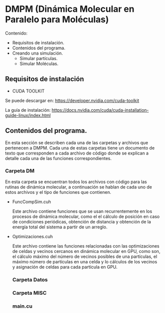 # DMPM (Dinámica Molecular en Paralelo para Moléculas)

Contenido:

* Requisitos de instalación.
* Contenidos del programa.
* Creando una simulación.
  * Simular partículas.
  * Simular Moléculas.

## Requisitos de instalación

 * CUDA TOOLKIT
   
  Se puede descargar en: https://developer.nvidia.com/cuda-toolkit
    
  La guía de instalación: https://docs.nvidia.com/cuda/cuda-installation-guide-linux/index.html

## Contenidos del programa.

En esta sección se describen cada una de las carpetas y archivos que pertenecen a DMPM.
Cada una de estas carpetas tiene un documento de texto que corresponden a cada archivo de código donde se explican a detalle cada una de las funciones correspondientes. 

### Carpeta DM
    
En esta carpeta se encuentran todos los archivos con código para las rutinas de dinámica molecular, a continuación se hablan de cada uno de estos archivos y el tipo de funciones que contienen.

* FuncCompSim.cuh

  Este archivo contiene funciones que se usan recurrentemente en los procesos de dinámica molecular, como el el cálculo de posición en caso de condiciones periódicas, obtención de distancia y obtención de la energía total del sistema a partir de un arreglo.

* Optimizaciones.cuh

  Este archivo contiene las funciones relacionadas con las optimizaciones de celdas y vecinos cercanos en dinámica molecular en GPU, como son, el cálculo máximo del número de vecinos posibles de una partículas, el máximo número de partículas en una celda y lo cálculos de los vecinos y asignación de celdas para cada partícula en GPU.
 
  ### Carpeta Datos
  
  ### Carpeta MISC
  
  ### main.cu
  

  
